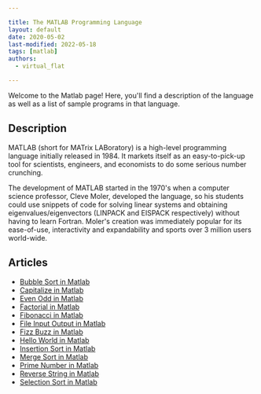 ```yaml
---

title: The MATLAB Programming Language
layout: default
date: 2020-05-02
last-modified: 2022-05-18
tags: [matlab]
authors:
  - virtual_flat

---
```


Welcome to the Matlab page! Here, you'll find a description of the language as well as a list of sample programs in that language.

## Description

MATLAB (short for MATrix LABoratory) is a high-level programming language initially
released in 1984. It markets itself as an easy-to-pick-up tool for scientists,
engineers, and economists to do some serious number crunching.

The development of MATLAB started in the 1970's when a computer science professor,
Cleve Moler, developed the language, so his students could use snippets of code
for solving linear systems and obtaining eigenvalues/eigenvectors (LINPACK and
EISPACK respectively) without having to learn Fortran. Moler's creation was
immediately popular for its ease-of-use, interactivity and expandability and
sports over 3 million users world-wide.


## Articles

- [Bubble Sort in Matlab](https://sampleprograms.io/projects/bubble-sort/matlab)
- [Capitalize in Matlab](https://sampleprograms.io/projects/capitalize/matlab)
- [Even Odd in Matlab](https://sampleprograms.io/projects/even-odd/matlab)
- [Factorial in Matlab](https://sampleprograms.io/projects/factorial/matlab)
- [Fibonacci in Matlab](https://sampleprograms.io/projects/fibonacci/matlab)
- [File Input Output in Matlab](https://sampleprograms.io/projects/file-input-output/matlab)
- [Fizz Buzz in Matlab](https://sampleprograms.io/projects/fizz-buzz/matlab)
- [Hello World in Matlab](https://sampleprograms.io/projects/hello-world/matlab)
- [Insertion Sort in Matlab](https://sampleprograms.io/projects/insertion-sort/matlab)
- [Merge Sort in Matlab](https://sampleprograms.io/projects/merge-sort/matlab)
- [Prime Number in Matlab](https://sampleprograms.io/projects/prime-number/matlab)
- [Reverse String in Matlab](https://sampleprograms.io/projects/reverse-string/matlab)
- [Selection Sort in Matlab](https://sampleprograms.io/projects/selection-sort/matlab)